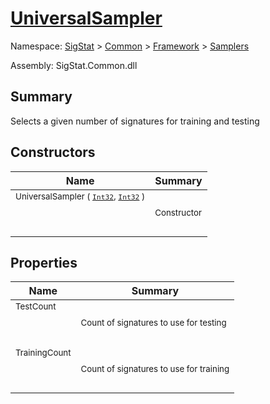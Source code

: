 # [UniversalSampler](./UniversalSampler.md)

Namespace: [SigStat]() > [Common](./../../README.md) > [Framework]() > [Samplers](./README.md)

Assembly: SigStat.Common.dll

## Summary
Selects a given number of signatures for training and testing

## Constructors

| Name | Summary | 
| --- | --- | 
| <sub>UniversalSampler ( [`Int32`](https://docs.microsoft.com/en-us/dotnet/api/System.Int32), [`Int32`](https://docs.microsoft.com/en-us/dotnet/api/System.Int32) )</sub><p>&nbsp;</p>| <sub>Constructor</sub>| <br>


## Properties

| Name | Summary | 
| --- | --- | 
| <sub>TestCount</sub><p>&nbsp;</p>| <sub>Count of signatures to use for testing</sub>| <br>
| <sub>TrainingCount</sub><p>&nbsp;</p>| <sub>Count of signatures to use for training</sub>| <br>


